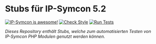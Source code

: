 # Stubs für IP-Symcon 5.2

[![IP-Symcon is awesome!](https://img.shields.io/badge/IP--Symcon-5.2-blue.svg)](https://www.symcon.de)
[![Check Style](https://github.com/symcon/SymconStubs/workflows/Check%20Style/badge.svg)](https://github.com/symcon/SymconStubs/actions)
[![Run Tests](https://github.com/symcon/SymconStubs/workflows/Run%20Tests/badge.svg)](https://github.com/symcon/SymconStubs/actions)

_Dieses Repository enthält Stubs, welche zum automatisierten Testen von IP-Symcon PHP Modulen genutzt werden können._

